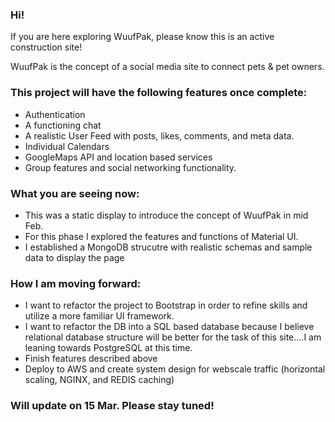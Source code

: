 ### Hi!

If you are here exploring WuufPak, please know this is an active construction site!

WuufPak is the concept of a social media site to connect pets & pet owners.

### This project will have the following features once complete:

- Authentication
- A functioning chat
- A realistic User Feed with posts, likes, comments, and meta data.
- Individual Calendars
- GoogleMaps API and location based services
- Group features and social networking functionality.


### What you are seeing now:
- This was a static display to introduce the concept of WuufPak in mid Feb.
- For this phase I explored the features and functions of Material UI.
- I established a MongoDB strucutre with realistic schemas and sample data to display the page

### How I am moving forward:
- I want to refactor the project to Bootstrap in order to refine skills and utilize a more familiar UI framework.
- I want to refactor the DB into a SQL based database because I believe relational database structure will be better for the task of this site....I am leaning towards PostgreSQL at this time.
- Finish features described above
- Deploy to AWS and create system design for webscale traffic (horizontal scaling, NGINX, and REDIS caching)

### Will update on 15 Mar. Please stay tuned!
